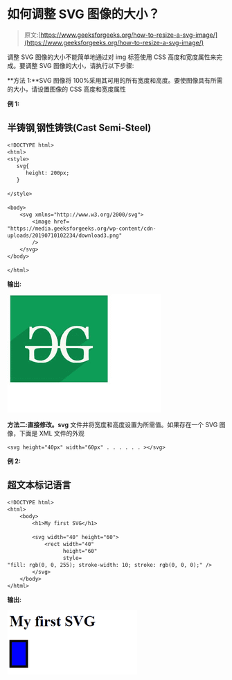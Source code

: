 # 如何调整 SVG 图像的大小？

> 原文:[https://www.geeksforgeeks.org/how-to-resize-a-svg-image/](https://www.geeksforgeeks.org/how-to-resize-a-svg-image/)

调整 SVG 图像的大小不能简单地通过对 img 标签使用 CSS 高度和宽度属性来完成。要调整 SVG 图像的大小，请执行以下步骤:

**方法 1:**SVG 图像将 100%采用其可用的所有宽度和高度。要使图像具有所需的大小，请设置图像的 CSS 高度和宽度属性

**例 1:**

## 半铸钢ˌ钢性铸铁(Cast Semi-Steel)

```htmlhtml
<!DOCTYPE html> 
<html> 
<style>
   svg{
      height: 200px;
   }

</style>

<body> 
    <svg xmlns="http://www.w3.org/2000/svg">     
        <image href= 
"https://media.geeksforgeeks.org/wp-content/cdn-uploads/20190710102234/download3.png"
        /> 
    </svg> 
</body> 

</html>
```

**输出:**

![](img/33f4f4ac3ab96e87bf3d18787aa70243.png)

**方法二:**直接修改**。svg** 文件并将宽度和高度设置为所需值。如果存在一个 SVG 图像，下面是 XML 文件的外观

```htmlhtml
<svg height="40px" width="60px" . . . . . . ></svg>
```

**例 2:**

## 超文本标记语言

```htmlhtml
<!DOCTYPE html>
<html>
    <body>
        <h1>My first SVG</h1>

        <svg width="40" height="60">
            <rect width="40" 
                  height="60" 
                  style=
"fill: rgb(0, 0, 255); stroke-width: 10; stroke: rgb(0, 0, 0);" />
        </svg>
    </body>
</html>
```

**输出:**

![](img/7335f9c665f07c794a5c18b6586335a2.png)